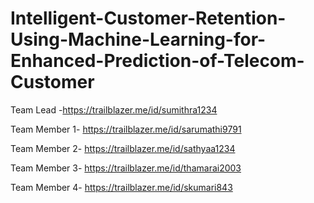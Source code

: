 # Intelligent-Customer-Retention-Using-Machine-Learning-for-Enhanced-Prediction-of-Telecom-Customer
Team Lead -https://trailblazer.me/id/sumithra1234

Team Member 1- https://trailblazer.me/id/sarumathi9791

Team Member 2- https://trailblazer.me/id/sathyaa1234

Team Member 3- https://trailblazer.me/id/thamarai2003

Team Member 4- https://trailblazer.me/id/skumari843

